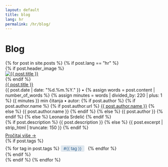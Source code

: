 ```yaml
---
layout: default
title: blog
lang: hr
permalink: /hr/blog/
---
```


# Blog

<div class="blog-list">
  {% for post in site.posts %}
    {% if post.lang == "hr" %}
      <div class="blog-list-item">
        {% if post.header_image %}
          <div class="blog-list-thumb">
            <a href="{{ post.url | relative_url }}">
              <img src="{{ post.header_image | relative_url }}" alt="{{ post.title }}">
            </a>
          </div>
        {% endif %}
        <div class="blog-list-text">
          <a href="{{ post.url | relative_url }}" class="blog-list-title">{{ post.title }}</a>
          <div class="blog-list-date">
            {{ post.date | date: "%d.%m.%Y." }} • 
            {% assign words = post.content | number_of_words %}
            {% assign minutes = words | divided_by: 220 | plus: 1 %}
            {{ minutes }} min čitanja
            <span class="blog-list-author">
              • autor:
              {% if post.author %}
                {% if post.author.name %}
                  {% if post.author.url %}
                    <a href="{{ post.author.url }}" target="_blank">{{ post.author.name }}</a>
                  {% else %}
                    {{ post.author.name }}
                  {% endif %}
                {% else %}
                  {{ post.author }}
                {% endif %}
              {% else %}
                Leonarda Srdelić
              {% endif %}
            </span>
          </div>
          <!-- MINI PREVIEW TEKSTA -->
          <div class="blog-list-excerpt">
            {% if post.description %}
              {{ post.description }}
            {% else %}
              {{ post.excerpt | strip_html | truncate: 150 }}
            {% endif %}
          </div>
          <!-- GUMB PROČITAJ VIŠE -->
          <div style="margin-top: 8px;">
            <a href="{{ post.url | relative_url }}" class="blog-list-readmore">Pročitaj više →</a>
          </div>
          <!-- TAGOVI -->
          {% if post.tags %}
            <div class="blog-list-tags" style="margin-top: 6px;">
              {% for tag in post.tags %}
                <span class="blog-tag" style="display:inline-block; background:#e0e8ef; color:#2b5d8c; font-size:0.93em; border-radius:4px; padding:2px 9px; margin-right:7px;">
                  #{{ tag }}
                </span>
              {% endfor %}
            </div>
          {% endif %}
        </div>
      </div>
    {% endif %}
  {% endfor %}
</div>
